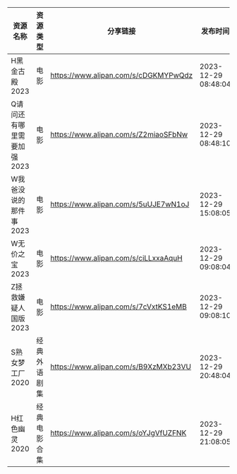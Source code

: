 | 资源名称            | 资源类型   | 分享链接                                 | 发布时间                |
| --------------- | ------ | ------------------------------------ | ------------------- |
| H黑金古殿2023       | 电影     | https://www.alipan.com/s/cDGKMYPwQdz | 2023-12-29 08:48:04 |
| Q请问还有哪里需要加强2023 | 电影     | https://www.alipan.com/s/Z2miaoSFbNw | 2023-12-29 08:48:10 |
| W我爸没说的那件事2023   | 电影     | https://www.alipan.com/s/5uUJE7wN1oJ | 2023-12-29 15:08:05 |
| W无价之宝2023       | 电影     | https://www.alipan.com/s/ciLLxxaAquH | 2023-12-29 09:08:04 |
| Z拯救嫌疑人国版2023    | 电影     | https://www.alipan.com/s/7cVxtKS1eMB | 2023-12-29 09:08:10 |
| S熟女梦工厂2020      | 经典外语剧集 | https://www.alipan.com/s/B9XzMXb23VU | 2023-12-29 20:48:04 |
| H红色幽灵2020       | 经典电影合集 | https://www.alipan.com/s/oYJgVfUZFNK | 2023-12-29 21:08:05 |
